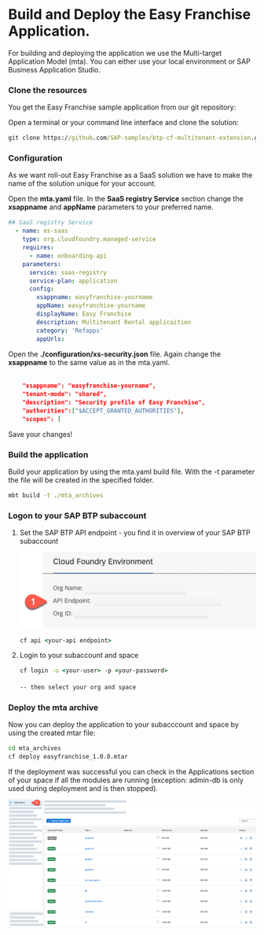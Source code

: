 # Build and Deploy the Easy Franchise Application.

For building and deploying the application we use the Multi-target Application Model (mta). You can either use your local environment or SAP Business Application Studio. 


### Clone the resources

You get the Easy Franchise sample application from our git repository:

Open a terminal or your command line interface and clone the solution:

```cmd
git clone https://github.com/SAP-samples/btp-cf-multitenant-extension.git
``` 

### Configuration
As we want roll-out Easy Franchise as a SaaS solution we have to make the name of the solution unique for your account.   

Open the **mta.yaml** file. In the **SaaS registry Service** section change the **xsappname** and **appName** parameters to your preferred name. 

```yaml
## SaaS registry Service
  - name: es-saas
    type: org.cloudfoundry.managed-service
    requires:
      - name: onboarding-api
    parameters:
      service: saas-registry
      service-plan: application
      config:
        xsappname: easyfranchise-yourname
        appName: easyfranchise-yourname
        displayName: Easy Franchise
        description: Multitenant Rental applicaition
        category: 'Refapps'
        appUrls:

```
Open the **./configuration/xs-security.json** file. Again change the **xsappname** to the same value as in the mta.yaml.

```json

    "xsappname": "easyfranchise-yourname",
    "tenant-mode": "shared",
    "description": "Security profile of Easy Franchise",
    "authorities":["$ACCEPT_GRANTED_AUTHORITIES"],
    "scopes": [

```
Save your changes!


### Build the application

Build your application by using the mta.yaml build file. With the -t parameter the file will be created in the specified folder.

```cmd
mbt build -t ./mta_archives

```


### Logon to your SAP BTP subaccount

1. Set the SAP BTP API endpoint - you find it in overview of your SAP BTP subaccount

    ![api](./images/logon.png)

    ```cmd
    cf api <your-api endpoint>
    ```

2. Login to your subaccount and space

   ```cmd
   cf login -u <your-user> -p <your-password>

   -- then select your org and space
    ```


### Deploy the mta archive

Now you can deploy the application to your subacccount and space by using the created mtar file:

```cmd
cd mta_archives
cf deploy easyfranchise_1.0.0.mtar
```
If the deployment was successful you can check in the Applications section of your space if all the modules are running (exception: admin-db is only used during deployment and is then stopped).

![apps](./images/apps.png)


